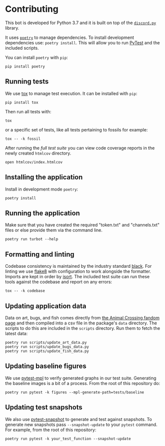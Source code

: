 # Contributing

This bot is developed for Python 3.7 and it is built on top of the [`discord.py`](https://github.com/Rapptz/discord.py) library.

It uses [`poetry`](usage) to manage dependencies. To install development dependencies use: `poetry install`. This will allow you to run [PyTest](https://docs.pytest.org/en/latest/) and the included scripts.

You can install `poetry` with `pip`:

```shell
pip install poetry
```

## Running tests

We use [tox](https://tox.readthedocs.io/en/latest/) to manage test execution. It can be installed with `pip`:

```shell
pip install tox
```

Then run all tests with:

```shell
tox
```

or a specific set of tests, like all tests pertaining to fossils for example:

```shell
tox -- -k fossil
```

After running the _full test suite_ you can view code coverage reports in the newly created `htmlcov` directory.

```shell
open htmlcov/index.htmlcov
```

## Installing the application

Install in development mode `poetry`:

```shell
poetry install
```

## Running the application

Make sure that you have created the required "token.txt" and "channels.txt" files or else provide them via the command line.

```shell
poetry run turbot --help
```

## Formatting and linting

Codebase consistency is maintained by the industry standard [black][black]. For linting we use [flake8](https://flake8.pycqa.org/en/latest/) with configuration to work alongside the formatter. Imports are kept in order by [isort](https://timothycrosley.github.io/isort/). The included test suite can run these tools against the codebase and report on any errors:

```shell
tox -- -k codebase
```

## Updating application data

Data on art, bugs, and fish comes directly from [the Animal Crossing fandom page][wiki] and then compiled into a csv file in the package's `data` directory. The scripts to do this are included in the `scripts` directory. Run them to fetch the latest data:

```shell
poetry run scripts/update_art_data.py
poetry run scripts/update_bugs_data.py
poetry run scripts/update_fish_data.py
```

## Updating baseline figures

We use [pytest-mpl](https://github.com/matplotlib/pytest-mpl) to verify generated graphs in our test suite. Generating the baseline images is a bit of a process. From the root of this repository do:

```shell
poetry run pytest -k figures --mpl-generate-path=tests/baseline
```

## Updating test snapshots

We also use [pytest-snapshot](https://github.com/joseph-roitman/pytest-snapshot) to generate and test against snapshots. To generate new snapshots pass `--snapshot-update` to your `pytest` command. For example, from the root of this repository:

```shell
poetry run pytest -k your_test_function --snapshot-update
```

[black]:            https://github.com/psf/black
[wiki]:             https://animalcrossing.fandom.com/
